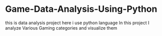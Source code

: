 # Game-Data-Analysis-Using-Python

this is data analysis project here i use python language 
In this project I analyze Various Gaming categories and visualize them  
